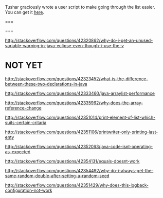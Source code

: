 Tushar graciously wrote a user script to make going through the list easier. You can get it [here](https://github.com/tusharjadhav219/Userscript-for-delete-candidates).

===

===

http://stackoverflow.com/questions/42320862/why-do-i-get-an-unused-variable-warning-in-java-eclipse-even-though-i-use-the-v


NOT YET
=====

http://stackoverflow.com/questions/42323452/what-is-the-difference-between-these-two-declarations-in-java

http://stackoverflow.com/questions/42333460/java-arraylist-performance

http://stackoverflow.com/questions/42335962/why-does-the-array-reference-change

http://stackoverflow.com/questions/42351014/print-element-of-list-which-suits-certain-critaria

http://stackoverflow.com/questions/42351106/printwriter-only-printing-last-enty

http://stackoverflow.com/questions/42352063/java-code-isnt-operating-as-expected

http://stackoverflow.com/questions/42354131/equals-doesnt-work

http://stackoverflow.com/questions/42354492/why-do-i-always-get-the-same-random-double-after-setting-a-random-seed

http://stackoverflow.com/questions/42351429/why-does-this-logback-configuration-not-work